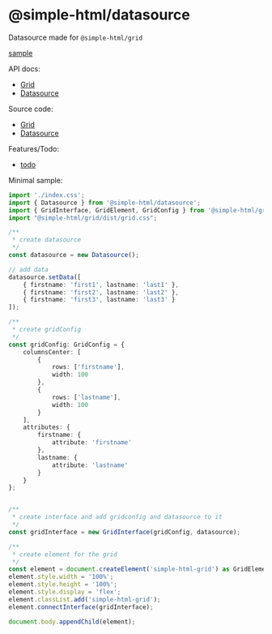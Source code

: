# @simple-html/datasource

Datasource made for `@simple-html/grid`


[sample](https://vegarringdal.github.io/rebuild-grid/index.html)

API docs:
-   [Grid](https://vegarringdal.github.io/simple-html/grid/index.html)
-   [Datasource](https://vegarringdal.github.io/simple-html/datasource/index.html)

Source code:
-   [Grid](https://github.com/vegarringdal/simple-html/tree/master/packages/grid)
-   [Datasource](https://github.com/vegarringdal/simple-html/tree/master/packages/datasource)

Features/Todo:
- [todo](https://github.com/vegarringdal/simple-html)


Minimal sample:
```ts
import './index.css';
import { Datasource } from '@simple-html/datasource';
import { GridInterface, GridElement, GridConfig } from '@simple-html/grid';
import "@simple-html/grid/dist/grid.css";

/**
 * create datasource
 */
const datasource = new Datasource();

// add data
datasource.setData([
    { firstname: 'first1', lastname: 'last1' },
    { firstname: 'first2', lastname: 'last2' },
    { firstname: 'first3', lastname: 'last3' }
]);

/**
 * create gridConfig
 */
const gridConfig: GridConfig = {
    columnsCenter: [
        {
            rows: ['firstname'],
            width: 100
        },
        {
            rows: ['lastname'],
            width: 100
        }
    ],
    attributes: {
        firstname: {
            attribute: 'firstname'
        },
        lastname: {
            attribute: 'lastname'
        }
    }
};


/**
 * create interface and add gridconfig and datasource to it
 */
const gridInterface = new GridInterface(gridConfig, datasource);

/**
 * create element for the grid
 */
const element = document.createElement('simple-html-grid') as GridElement;
element.style.width = '100%';
element.style.height = '100%';
element.style.display = 'flex';
element.classList.add('simple-html-grid');
element.connectInterface(gridInterface);

document.body.appendChild(element);
```
